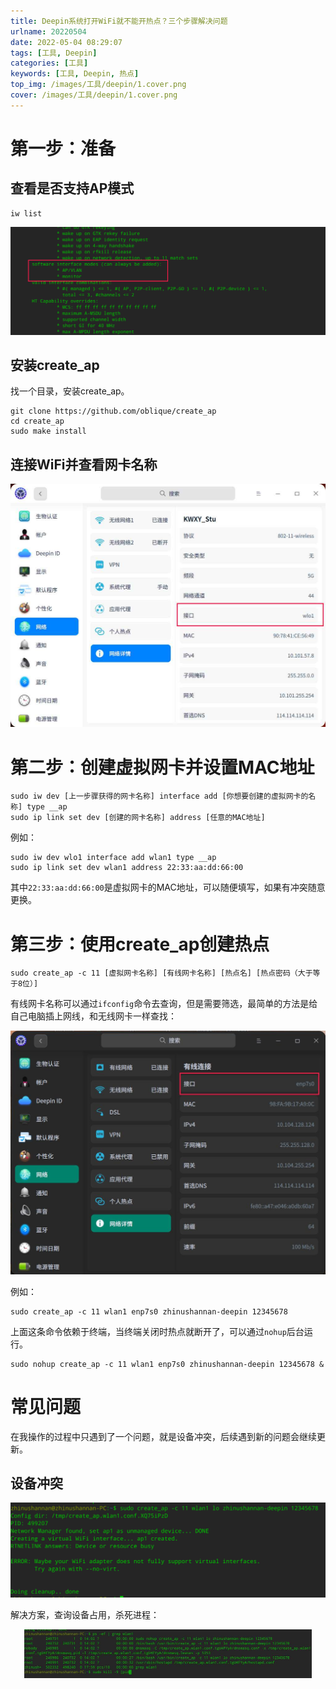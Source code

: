 ```yaml
---
title: Deepin系统打开WiFi就不能开热点？三个步骤解决问题
urlname: 20220504
date: 2022-05-04 08:29:07
tags: [工具, Deepin]
categories: [工具]
keywords: [工具, Deepin, 热点]
top_img: /images/工具/deepin/1.cover.png
cover: /images/工具/deepin/1.cover.png
---
```


# 第一步：准备
## 查看是否支持AP模式
```shell
iw list
```
<p style="text-align: center;"><img src="/images/工具/deepin/3-1是否支持AP模式.png" alt="是否支持AP模式" style="zoom: 60%;"></p>

## 安装create_ap
找一个目录，安装create_ap。
```shell
git clone https://github.com/oblique/create_ap
cd create_ap
sudo make install
```

## 连接WiFi并查看网卡名称
<p style="text-align: center;"><img src="/images/工具/deepin/3-2网卡名称.png" alt="网卡名称" style="zoom: 60%"></p>

# 第二步：创建虚拟网卡并设置MAC地址
```shell
sudo iw dev [上一步骤获得的网卡名称] interface add [你想要创建的虚拟网卡的名称] type __ap
sudo ip link set dev [创建的网卡名称] address [任意的MAC地址]
```
例如：
```shell
sudo iw dev wlo1 interface add wlan1 type __ap
sudo ip link set dev wlan1 address 22:33:aa:dd:66:00
```
其中`22:33:aa:dd:66:00`是虚拟网卡的MAC地址，可以随便填写，如果有冲突随意更换。

# 第三步：使用create_ap创建热点
```shell
sudo create_ap -c 11 [虚拟网卡名称] [有线网卡名称] [热点名] [热点密码（大于等于8位）]
```
有线网卡名称可以通过`ifconfig`命令去查询，但是需要筛选，最简单的方法是给自己电脑插上网线，和无线网卡一样查找：
<p style="text-align: center;"><img src="/images/工具/deepin/3-3有线网卡名称.jpg" alt="有线网卡名称" style="zoom: 60%"></p>

例如：
```shell
sudo create_ap -c 11 wlan1 enp7s0 zhinushannan-deepin 12345678
```
上面这条命令依赖于终端，当终端关闭时热点就断开了，可以通过`nohup`后台运行。
```shell
sudo nohup create_ap -c 11 wlan1 enp7s0 zhinushannan-deepin 12345678 & 
```

# 常见问题
在我操作的过程中只遇到了一个问题，就是设备冲突，后续遇到新的问题会继续更新。
## 设备冲突
<p style="text-align: center;"><img src="/images/工具/deepin/3-4设备冲突.png" alt="设备冲突" style="zoom: 60%"></p>
解决方案，查询设备占用，杀死进程：
<p style="text-align: center;"><img src="/images/工具/deepin/3-5杀死进程.png" alt="杀死进程" style="zoom: 45%"></p>



